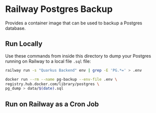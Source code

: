 # Railway Postgres Backup

Provides a container image that can be used to backup a Postgres database.

## Run Locally

Use these commands from inside this directory to dump your Postgres running on
Railway to a local file `.sql` file:

```bash
railway run -s "Quarkus Backend" env | grep -E 'PG.*=' > .env

docker run --rm --name pg-backup --env-file .env \
registry.hub.docker.com/library/postgres \
pg_dump > data/$(date).sql
```

## Run on Railway as a Cron Job
